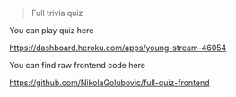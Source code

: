 > Full trivia quiz

You can play quiz here

https://dashboard.heroku.com/apps/young-stream-46054

You can find raw frontend code here

https://github.com/NikolaGolubovic/full-quiz-frontend
